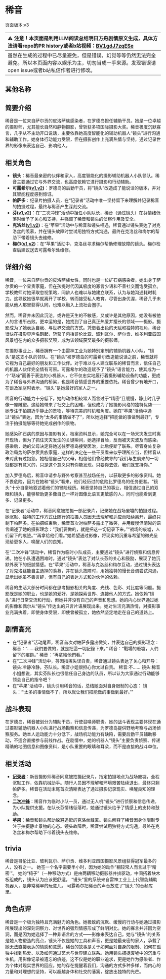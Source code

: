 # 稀音
页面版本:v3
 

| :warning: 注意！本页面是利用LLM阅读总结明日方舟剧情原文生成，具体方法请看repo的PR history或者b站视频：[BV1gdJ7zqESe](https://www.bilibili.com/video/BV1gdJ7zqESe/)         |
|:----------------------------|
| 虽然在生成的过程中已尽量避免，但是错误，幻觉等等仍然无法完全避免。所以本页面内容以娱乐为主，切勿当成一手来源。发现错误请open issue或者b站私信作者进行修改。|



## 其他名称

## 简要介绍
稀音是一位来自萨尔贡的皮洛萨族感染者，在罗德岛担任辅助干员。她是一位卓越的摄影师，尤其擅长自然和静物摄影，曾斩获多项国际摄影大奖。稀音极度沉默寡言，几乎从不主动开口说话，主要依靠她高度智能化的辅助机器人“镜头”进行沟通和辅助工作。她身体行动能力受限，但在摄影创作上充满热情与坚持，通过记录世界的影像来表达自己、影响他人。
## 相关角色
-   **镜头**：稀音最亲密的伙伴和家人，高度智能化的摄影辅助机器人小队领队。稀音主要通过它与外界交流，也高度依赖它进行摄影和行动辅助。
-   **可露希尔([v1](../chars/extended_char_ke_lu_xi_er.md),[v2](extended_char_ke_lu_xi_er.md))**：罗德岛的后勤干员，将“镜头”改造成了能说话的版本，并对其智能程度感到惊讶。
-   **帕萨多**：纪录片拍摄人员，在“记录者”活动中唯一坚持留下来理解并记录稀音的拍摄过程，最终与稀音产生深刻交流。
-   **芬([v1](../chars/char_123_fang.md),[v2](char_123_fang.md))**：在“二次冲锋”活动中担任小队队长，稀音（通过镜头）在芬情绪低落时给予了关心和支持，并强调了稀音和镜头的侦察作用及安全。
-   **克洛丝([v1](../chars/char_124_kroos.md),[v2](char_124_kroos.md))**：在“苹果”活动中与稀音和镜头相遇，稀音通过镜头表达了对克洛丝的羡慕，并在镜头故障时尝试用独特方式沟通，最终在克洛丝和梅尔的帮助下带着镜头去维修。
-   **梅尔([v1](../chars/char_242_otter.md),[v2](char_242_otter.md))**：在“苹果”活动中，克洛丝寻求梅尔帮助修理故障的镜头。梅尔检查后建议送去可露希尔处维修。
## 详细介绍
稀音，一位来自萨尔贡的皮洛萨族女性，同时也是一位矿石病感染者。她出身于萨尔贡的一个显贵家庭，但在孩提时代因其极度的寡言少语和不善社交而饱受孤立。学校教师对她采取忽视策略，同龄人也难以与她建立联系，认为与她沟通耗时耗力。这导致她很早就离开了学校，转而接受私人教育。尽管出身优渥，稀音几乎未能从他人那里获得认同，也难以融入上流社会圈子。

然而，稀音并未因此沉沦。或许是天生的不敏感，又或许是其他原因，她没有被他人的言语所击败。更幸运的是，她找到了自己真正热爱并擅长的领域——摄影。摄影成为了她表达自我、与世界交流的方式。凭借着出色的天赋和独特的视角，稀音很快在摄影界声名鹊起，斩获了包括哥伦比亚、玻利瓦尔、萨尔贡、维多利亚四国风景组在内的众多摄影奖项，成为该领域获奖最多的摄影师。

在摄影事业上，稀音拥有一个由雷神工业为她特别定制的辅助机器人小队，“镜头”是这支小队的领队。在“镜头”被罗德岛的可露希尔改造能说话之前，稀音就将它视为自己最好的朋友和工作伙伴。对于难以与人建立联系的稀音而言，信任自己的机器人伙伴完全情有可原。可露希尔的改造赋予了“镜头”语言能力，使其成为一个“聒噪”而善于表达的小机器人，它不仅忠实地履行着摄影辅助设备的功能，更成为了稀音与外界沟通的桥梁，也是稀音情感世界的重要依托。稀音曾少有地开口，在谈及家庭时表示，“镜头”是她最好的家人之一。

稀音的行动能力十分低下，她的动作相较常人而言过于“精密”且缓慢，静止时几乎像一座雕塑。这给她带来了社交上的困难，但也成为了她摄影风格的独特优势——她专注于拍摄近乎静止的景物，等待完美的时机和角度。她在“苹果”活动中通过“镜头”表达，因为“太多的事情做不了”，所以她选择“把能做的事做到最好”，专注于拍摄能够等待她完成创作的景物。

她感染矿石病的原因与摄影有关。档案资料显示，她完全可以在一场天灾发生时离开现场，但为了抓住天灾发生的关键瞬间，她选择冒险，反而被天灾波及而感染。感染后，她的父母决定将她送往罗德岛接受医治，此后便断了联系。尽管身处复杂政治局势的萨尔贡贵族家庭，这样的决定在一些干员看来似乎理所应当，但稀音从未对此有过抱怨。她相信自己的父母，相信他们曾经教导的“我们与生俱来的一切就都是有意义的，只是这个意义只有你能发现。只要你去做，我们就支持你。”

加入罗德岛后，稀音申请参与野外考察甚至战场任务，以获取更多的影像资料。她不畏危险，因为在她和“镜头”看来，他们经历过的危险比罗德岛的任务更甚。“镜头”十分自豪地叙述着他们的冒险经历。稀音坚持自己的事业，相信通过自己的双眼和镜头，能够帮助更多像自己一样对图像比语言更敏感的人，同时也能看到更多、记录更多。

在“记录者”活动中，稀音同意被拍摄一部纪录片，记录她在战场废墟的拍摄过程。她沉默、独特的工作方式让随行的拍摄人员因无法理解和适应而陆续离开，最终只剩下帕萨多。在拍摄结束后，稀音首次对帕萨多露出了微笑，并用缓慢但清晰的语言阐述了她的摄影理念：“我们要做的，就是把这一切记录下来。”“战场的废墟，人们留下的痕迹。”“再拿给他们看。”她希望通过影像，将现实的沉重与希望的微光呈现给更多人，唤醒人们的良知。

在“二次冲锋”活动中，稀音作为临时小队成员，主要通过“镜头”进行侦察和信息传递。她在小队遭遇困难时，通过“镜头”表达了对队长芬的关心和鼓励，展现了她沉默外表下的细腻情感。在“苹果”活动中，稀音与克洛丝和梅尔互动，通过镜头表达了对克洛丝能自主选择的羡慕，并在镜头故障时，用她独特的慢长音调尝试沟通，显示出她虽不善言辞，但有自己的表达方式和对伙伴的依赖。

稀音的生活大部分时间都在思考摄影相关的角度、光线、色彩、对比度等问题。摄影既是她的职业，也是她的爱好，是她探索世界、连接他人的方式。她依赖“镜头”进行日常交流和行动，但她并非没有自己的声音和思想。她的内心世界通过她的影像和偶尔从“镜头”传达出的只言片语展现出来。她对生活充满热情，对摄影事业充满执着，即使身体受限，即使曾被孤立，她依然坚定地走在自己的道路上。
## 剧情高光
*   在“记录者”活动尾声，稀音首次对帕萨多露出微笑，并表达自己的摄影理念：
    稀音：“......我們要做的，就是把這一切記錄下來。”
    稀音：“戰場的廢墟，人們留下的痕跡。”
    稀音：“再拿給他們看。”
*   在“二次冲锋”活动中，芬因指挥失误自责，稀音通过镜头表达了关心和开导：
    镜头:冷静冷静，芬队长。稀音小姐很担心你太过自责。
    稀音:不......
    镜头:稀音小姐想说，其实芬队长也很信任自己身边的队员，所以认为大家通过行动能够领会自己的指令吧？
*   在“苹果”活动中，镜头引用稀音的话，总结她面对自身限制的心态：
    镜头：“‘太多的事情做不了，所以就让我们把能做的事做到最好。’”
## 战斗表现
在罗德岛，稀音被划分为辅助干员，行使召唤师职责。她的战斗表现主要体现在通过摄影辅助机器人小队进行战场勘察和信息传递，为罗德岛提供野地考察与战场侦察服务。她本人运动能力十分低下，战场机动能力有缺陷，需要后勤干员辅助移动，不适合直接参与前线作战。在剧情中，她的机器人“镜头”主要负责侦察、传递精确的地图信息和图像资料，是小队重要的眼睛和耳朵，而不是直接的战斗单位。
## 相关活动
-   **[记录者](../stories/story_folivo_set_1.md)**：新晋摄影师稀音同意被拍摄纪录片，指定拍摄地点为战场废墟，全程沉默工作，依靠机械助手。随行人员因不理解和环境艰苦陆续退出，最终只剩帕萨多。稀音在活动末尾首次清晰表达了通过摄影记录现实、唤醒良知的理念。
-   **[二次冲锋](../stories/story_fang_set_1.md)**：稀音作为临时小队一员，通过无人机“镜头”进行侦察和信息传递，为小队提供支援。在队长芬情绪低落时，她通过镜头给予了情感上的支持和鼓励。
-   **[苹果](../stories/story_kroos_set_1.md)**：稀音和镜头帮助躲避追赶的克洛丝藏匿。镜头解释了稀音因身体限制专注于拍摄静止景物的心态。镜头故障后，稀音尝试用独特方式沟通，最终在克洛丝和梅尔帮助下带着镜头去维修。
## trivia
稀音是哥伦比亚、玻利瓦尔、萨尔贡、维多利亚四国摄影风景组获得冠军最多的人，没有之一。
她签一个名字需要半小时，因为她的动作“相较常人而言过于‘精密’”。
她的“椅子”（一种移动方式）是由两辆移动摄影器并排驱动，中间搭着块木板组成的，镜头认为应该更舒适。
“镜头”里的系统来自雷神工业上上代智能辅助机器人，是非常稀罕的玩意儿。
可露希尔把稀音的声音放进了“镜头”的音频库里。
## 角色点评
稀音是一个极为独特且充满魅力的角色。她极致的沉默、缓慢的行动与她通过摄影所展现出的深刻洞察力、对世界的强烈情感形成了鲜明对比。她的寡言并非因为空洞，而是因为她选择了一种非语言的方式——影像来表达自己。她与“镜头”的关系是她人物塑造的亮点，镜头不仅是她的工具和声音，更是她最亲密的家人，承载了她无法直接表达的情感和意愿。稀音的故事是关于如何面对自身的限制、如何在孤独中找到热爱、以及如何通过艺术与世界建立联系。她用镜头捕捉废墟中的沉重与生机，用影像记录被遗忘的痕迹，这不仅是她的职业追求，更是她作为感染者、作为个体对现实世界的回应。她的存在提醒着我们，沟通的方式多种多样，而内心的力量和对理想的坚持，可以超越身体和社交的藩篱，绽放出独特的光芒。